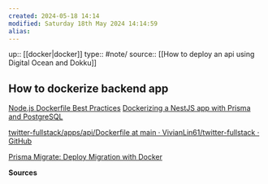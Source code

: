 ```yaml
---
created: 2024-05-18 14:14
modified: Saturday 18th May 2024 14:14:59
alias:
---
```

up::  [[docker|docker]]
type:: #note/
source:: [[How to deploy an api using Digital Ocean and Dokku]]
## How to dockerize backend app


[Node.js Dockerfile Best Practices](https://github.com/nodejs/docker-node/blob/main/docs/BestPractices.md#environment-variables)
[Dockerizing a NestJS app with Prisma and PostgreSQL](https://notiz.dev/blog/dockerizing-nestjs-with-prisma-and-postgresql)

[twitter-fullstack/apps/api/Dockerfile at main · VivianLin61/twitter-fullstack · GitHub](https://github.com/VivianLin61/twitter-fullstack/blob/main/apps/api/Dockerfile)


[Prisma Migrate: Deploy Migration with Docker](https://notiz.dev/blog/prisma-migrate-deploy-with-docker)



**Sources**
